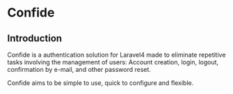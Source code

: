 # Confide

## Introduction

Confide is a authentication solution for Laravel4 made to eliminate repetitive tasks involving the management of users: Account creation, login, logout, confirmation by e-mail, and other password reset.

Confide aims to be simple to use, quick to configure and flexible.
